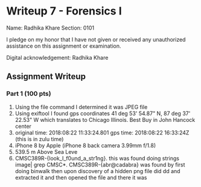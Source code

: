 # Writeup 7 - Forensics I

Name: Radhika Khare
Section: 0101

I pledge on my honor that I have not given or received any unauthorized assistance on this assignment or examination.

Digital acknowledgement: Radhika Khare

## Assignment Writeup

### Part 1 (100 pts)

1. Using the file command I determined it was JPEG file
2. Using exiftool I found gps coordinates 41 deg 53' 54.87" N, 87 deg 37' 22.53" W which translates to Chicago Illinois. Best Buy in John Hancock center
3. original time: 2018:08:22 11:33:24.801 
gps time: 2018:08:22 16:33:24Z (this is in zulu time)
4. iPhone 8 by Apple (iPhone 8 back camera 3.99mm f/1.8)
5. 539.5 m Above Sea Leve
6. CMSC389R-{look_I_f0und_a_str1ng}. this was found doing strings image| grep CMSC*. CMSC389R-{abr@cadabra} was found by first doing binwalk then upon discovery of a hidden png file did dd and extracted it and then opened the file and there it was

